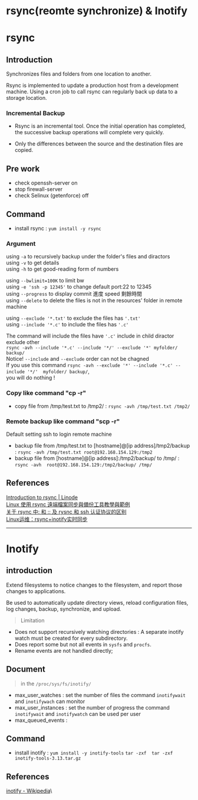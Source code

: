 # rsync(reomte synchronize) & Inotify

# rsync
## Introduction
Synchronizes files and folders from one location to another.

Rsync is implemented to update a production host from a development machine.
Using a cron job to call rsync can regularly back up data to a storage location.

### Incremental Backup
* Rsync is an incremental tool.
Once the initial operation has completed, the successive backup operations will complete very quickly.

* Only the differences between the source and the destination files are copied.

## Pre work
* check openssh-server on
* stop firewall-server 
* check Selinux (getenforce) off

## Command

* install rsync : `yum install -y rsync`

### Argument
using `-a` to recursively backup under the folder's files and diractors \
using `-v` to get details \
using `-h` to get good-reading form of numbers

using `--bwlimit=100K` to limit bw\
using `-e 'ssh -p 12345'` to change default port:22 to 12345\
using `--progress` to display commit 進度 speed 剩餘時間\
using `--delete` to delete the files is not in the resources' folder in remote machine

using `--exclude '*.txt'` to exclude the files has `'.txt'`\
using `--include '*.c'` to include the files has `'.c'`

The command will include the files have `'.c'` include in child diractor exclude other\
`rsync -avh --include '*.c' --include '*/' --exclude '*' myfolder/ backup/`\
Notice! `--include` and `--exclude` order can not be chagned\
If you use this command `rsync -avh --exclude '*' --include '*.c' --include '*/'  myfolder/ backup/`,\
you will do nothing !

### Copy like command "cp -r"
* copy file from /tmp/test.txt to /tmp2/ : `rsync -avh /tmp/test.txt /tmp2/`

### Remote backup like command "scp -r"
Default setting ssh to login remote machine
* backup file from /tmp/test.txt to [hostname]@[ip address]/tmp2/backup : `rsync -avh /tmp/test.txt root@192.168.154.129:/tmp2`
* backup file from [hostname]@[ip address]:/tmp2/backup/  to  /tmp/ : `rsync -avh  root@192.168.154.129:/tmp2/backup/ /tmp/`

## References
[Introduction to rsync | Linode](https://www.linode.com/docs/tools-reference/tools/introduction-to-rsync/)\
[Linux 使用 rsync 遠端檔案同步與備份工具教學與範例](https://blog.gtwang.org/linux/rsync-local-remote-file-synchronization-commands/)\
[关于 rsync 中: 和 :: 及 rysnc 和 ssh 认证协议的区别](https://cloud.tencent.com/developer/article/1043373)\
[Linux运维：rsync+inotify实时同步](https://segmentfault.com/a/1190000018096553)

---

# Inotify

## introduction
Extend filesystems to notice changes to the filesystem, and report those changes to applications.

Be used to automatically update directory views, reload configuration files, log changes, backup, synchronize, and upload.

> Limitation
* Does not support recursively watching directories :
A separate inotify watch must be created for every subdirectory.
* Does report some but not all events in `sysfs` and `procfs`.
* Rename events are not handled directly;

## Document
> in the `/proc/sys/fs/inotify/`
- max_user_watches : set the number of files the command `inotifywait` and `inotifywach` can monitor
- max_user_instances : set the number of progress the command `inotifywait` and `inotifywatch` can be used per user
- max_queued_events : 

## Command
* install inotify
  : `yum install -y inotify-tools` 
 `tar -zxf  tar -zxf inotify-tools-3.13.tar.gz `

## References
[inotify - Wikipedia](https://en.wikipedia.org/wiki/Inotify)\